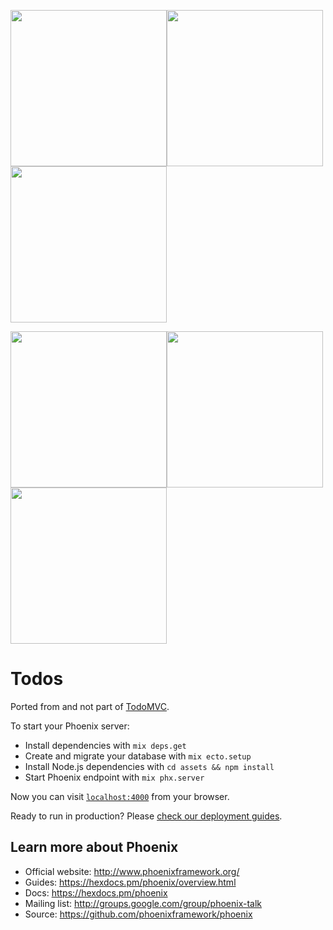 <img src="https://raw.githubusercontent.com/smeade/phoenix_todomvc/master/priv/docs/todos1.png" width="250" /><img src="https://raw.githubusercontent.com/smeade/phoenix_todomvc/master/priv/docs/todos4.png" width="250" /><img src="https://raw.githubusercontent.com/smeade/phoenix_todomvc/master/priv/docs/todos5.png" width="250" />

<img src="https://raw.githubusercontent.com/smeade/phoenix_todomvc/master/priv/docs/todos11.png" width="250" /><img src="https://raw.githubusercontent.com/smeade/phoenix_todomvc/master/priv/docs/todos7.png" width="250" /><img src="https://raw.githubusercontent.com/smeade/phoenix_todomvc/master/priv/docs/todos8.png" width="250" />

# Todos

Ported from and not part of <a href="http://todomvc.com">TodoMVC</a>.

To start your Phoenix server:

  * Install dependencies with `mix deps.get`
  * Create and migrate your database with `mix ecto.setup`
  * Install Node.js dependencies with `cd assets && npm install`
  * Start Phoenix endpoint with `mix phx.server`

Now you can visit [`localhost:4000`](http://localhost:4000) from your browser.

Ready to run in production? Please [check our deployment guides](https://hexdocs.pm/phoenix/deployment.html).

## Learn more about Phoenix

  * Official website: http://www.phoenixframework.org/
  * Guides: https://hexdocs.pm/phoenix/overview.html
  * Docs: https://hexdocs.pm/phoenix
  * Mailing list: http://groups.google.com/group/phoenix-talk
  * Source: https://github.com/phoenixframework/phoenix


